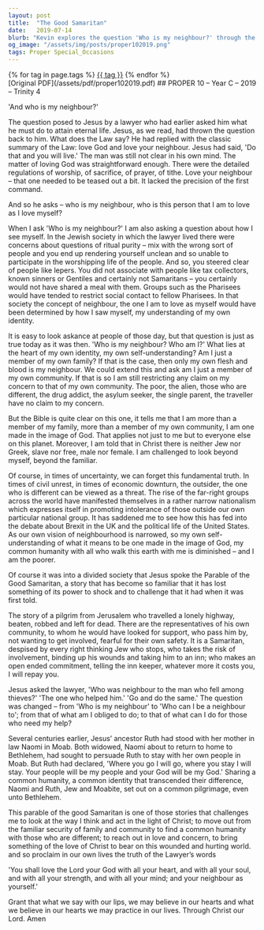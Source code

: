 ```yaml
---
layout: post
title:  "The Good Samaritan"
date:   2019-07-14
blurb: "Kevin explores the question 'Who is my neighbour?' through the lens of the Parable of the Good Samaritan. He challenges us to extend our understanding of neighbor beyond family and community to all humanity. The sermon calls for an embrace of a common humanity that transcends differences, urging us to act in love and concern, reflecting Christ's teachings in our lives."
og_image: "/assets/img/posts/proper102019.png"
tags: Proper Special_Occasions
---    
```

<div class="tag-pills">
    {% for tag in page.tags %}
    <a href="{{ site.baseurl }}/tag/{{ tag | slugify }}" class="tag-pill">{{ tag }}</a>
    {% endfor %}
</div>
[Original PDF](/assets/pdf/proper102019.pdf)
## PROPER 10 – Year C – 2019 – Trinity 4

'And who is my neighbour?'

The question posed to Jesus by a lawyer who had earlier asked him what he must do to attain eternal life. Jesus, as we read, had thrown the question back to him. What does the Law say? He had replied with the classic summary of the Law: love God and love your neighbour. Jesus had said, 'Do that and you will live.' The man was still not clear in his own mind. The matter of loving God was straightforward enough. There were the detailed regulations of worship, of sacrifice, of prayer, of tithe. Love your neighbour – that one needed to be teased out a bit. It lacked the precision of the first command.

And so he asks – who is my neighbour, who is this person that I am to love as I love myself?

When I ask 'Who is my neighbour?' I am also asking a question about how I see myself. In the Jewish society in which the lawyer lived there were concerns about questions of ritual purity – mix with the wrong sort of people and you end up rendering yourself unclean and so unable to participate in the worshipping life of the people. And so, you steered clear of people like lepers. You did not associate with people like tax collectors, known sinners or Gentiles and certainly not Samaritans – you certainly would not have shared a meal with them. Groups such as the Pharisees would have tended to restrict social contact to fellow Pharisees. In that society the concept of neighbour, the one I am to love as myself would have been determined by how I saw myself, my understanding of my own identity.

It is easy to look askance at people of those day, but that question is just as true today as it was then. 'Who is my neighbour? Who am I?' What lies at the heart of my own identity, my own self-understanding? Am I just a member of my own family? If that is the case, then only my own flesh and blood is my neighbour. We could extend this and ask am I just a member of my own community. If that is so I am still restricting any claim on my concern to that of my own community. The poor, the alien, those who are different, the drug addict, the asylum seeker, the single parent, the traveller have no claim to my concern.

But the Bible is quite clear on this one, it tells me that I am more than a member of my family, more than a member of my own community, I am one made in the image of God. That applies not just to me but to everyone else on this planet. Moreover, I am told that in Christ there is neither Jew nor Greek, slave nor free, male nor female. I am challenged to look beyond myself, beyond the familiar.

Of course, in times of uncertainty, we can forget this fundamental truth. In times of civil unrest, in times of economic downturn, the outsider, the one who is different can be viewed as a threat. The rise of the far-right groups across the world have manifested themselves in a rather narrow nationalism which expresses itself in promoting intolerance of those outside our own particular national group. It has saddened me to see how this has fed into the debate about Brexit in the UK and the political life of the United States. As our own vision of neighbourhood is narrowed, so my own self-understanding of what it means to be one made in the image of God, my common humanity with all who walk this earth with me is diminished – and I am the poorer.

Of course it was into a divided society that Jesus spoke the Parable of the Good Samaritan, a story that has become so familiar that it has lost something of its power to shock and to challenge that it had when it was first told.

The story of a pilgrim from Jerusalem who travelled a lonely highway, beaten, robbed and left for dead. There are the representatives of his own community, to whom he would have looked for support, who pass him by, not wanting to get involved, fearful for their own safety. It is a Samaritan, despised by every right thinking Jew who stops, who takes the risk of involvement, binding up his wounds and taking him to an inn; who makes an open ended commitment, telling the inn keeper, whatever more it costs you, I will repay you.

Jesus asked the lawyer, 'Who was neighbour to the man who fell among thieves?' 'The one who helped him.' 'Go and do the same.' The question was changed – from 'Who is my neighbour' to 'Who can I be a neighbour to'; from that of what am I obliged to do; to that of what can I do for those who need my help?

Several centuries earlier, Jesus’ ancestor Ruth had stood with her mother in law Naomi in Moab. Both widowed, Naomi about to return to home to Bethlehem, had sought to persuade Ruth to stay with her own people in Moab. But Ruth had declared, 'Where you go I will go, where you stay I will stay. Your people will be my people and your God will be my God.' Sharing a common humanity, a common identity that transcended their difference, Naomi and Ruth, Jew and Moabite, set out on a common pilgrimage, even unto Bethlehem.

This parable of the good Samaritan is one of those stories that challenges me to look at the way I think and act in the light of Christ; to move out from the familiar security of family and community to find a common humanity with those who are different; to reach out in love and concern, to bring something of the love of Christ to bear on this wounded and hurting world. and so proclaim in our own lives the truth of the Lawyer’s words

'You shall love the Lord your God with all your heart, and with all your soul, and with all your strength, and with all your mind; and your neighbour as yourself.'

Grant that what we say with our lips, we may believe in our hearts and what we believe in our hearts we may practice in our lives. Through Christ our Lord. Amen
